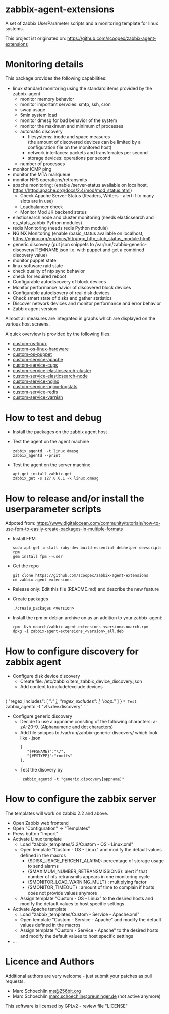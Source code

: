 zabbix-agent-extensions
=======================

A set of zabbix UserParameter scripts and a monitoring template for linux systems.

This project ist originated on: https://github.com/scoopex/zabbix-agent-extensions


# Monitoring details

This package provides the following capabilities:

 * linux standard monitoring using the standard items provided by the zabbix-agent
   * monitor memory behavior
   * monitor important servcies: smtp, ssh, cron
   * swap usage
   * 5min system load
   * monitor dmesg for bad behavior of the system
   * monitor the maximum and minimum of processes
   * automatic discovery
      * filesystems: inode and space measures<BR>
        (the amount of discovered devices can be limited by a configuration file on the monitored host)
      * network interfaces: packets and transferrates per second
      * storage devices: operations per second
   * number of processes
 * monitor ICMP ping 
 * monitor the MTA mailqueue
 * monitor NFS operations/retransmits
 * apache monitoring:
   (enable /server-status available on localhost, https://httpd.apache.org/docs/2.4/mod/mod_status.html)
   * Check Apache Server-Status (Readers, Writers - alert if to many slots are in use)
   * Loadbalancer check
   * Monitor Mod JK backend status
 * elasticsearch node and cluster monitoring (needs elasticsearch and es_stats_zabbix Python modules)
 * redis Monitoring (needs redis Python module)
 * NGINX Monitoring
   (enable /basic_status available on localhost, https://nginx.org/en/docs/http/ngx_http_stub_status_module.html)
 * generic discovery
   (put json snippets to /var/run/zabbix-generic-discovery/ITEMNAME.json i.e. with puppet and get a combined discovery value)
 * monitor puppet state
 * linux software raid state
 * check quality of ntp sync behavior
 * check for required reboot
 * Configurable autodiscovery of block devices
 * Monitor performance havior of discovered block devices
 * Configurable autodisovery of real disk devices
 * Check smart state of disks and gather statistics
 * Discover network devices and monitor performance and error behavior
 * Zabbix agent version 


Almost all measures are integrated in graphs which are displayed on the various host screens.

A quick overview is provided by the following files:

 * [custom-os-linux](http://htmlpreview.github.io/?https://github.com/scoopex/zabbix-agent-extensions/blob/master/zabbix_templates/3.2/documentation/custom-os-linux.html)
 * [custom-os-linux-hardware](http://htmlpreview.github.io/?https://github.com/scoopex/zabbix-agent-extensions/blob/master/zabbix_templates/3.2/documentation/custom-os-linuxi-hardware.html)
 * [custom-os-puppet](http://htmlpreview.github.io/?https://github.com/scoopex/zabbix-agent-extensions/blob/master/zabbix_templates/3.2/documentation/custom-os-puppet.html)
 * [custom-service-apache](http://htmlpreview.github.io/?https://github.com/scoopex/zabbix-agent-extensions/blob/master/zabbix_templates/3.2/documentation/custom-service-apache.html)
 * [custom-service-cups](http://htmlpreview.github.io/?https://github.com/scoopex/zabbix-agent-extensions/blob/master/zabbix_templates/3.2/documentation/custom-service-cups.html)
 * [custom-service-elasticsearch-cluster](http://htmlpreview.github.io/?https://github.com/scoopex/zabbix-agent-extensions/blob/master/zabbix_templates/3.2/documentation/custom-service-elasticsearch-cluster.html)
 * [custom-service-elasticsearch-node](http://htmlpreview.github.io/?https://github.com/scoopex/zabbix-agent-extensions/blob/master/zabbix_templates/3.2/documentation/custom-service-elasticsearch-node.html)
 * [custom-service-nginx](http://htmlpreview.github.io/?https://github.com/scoopex/zabbix-agent-extensions/blob/master/zabbix_templates/3.2/documentation/custom-service-nginx.html)
 * [custom-service-nginx-logstats](http://htmlpreview.github.io/?https://github.com/scoopex/zabbix-agent-extensions/blob/master/zabbix_templates/3.2/documentation/custom-service-nginx-logstats.html)
 * [custom-service-redis](http://htmlpreview.github.io/?https://github.com/scoopex/zabbix-agent-extensions/blob/master/zabbix_templates/3.2/documentation/custom-service-redis.html)
 * [custom-service-varnish](http://htmlpreview.github.io/?https://github.com/scoopex/zabbix-agent-extensions/blob/master/zabbix_templates/3.2/documentation/custom-service-varnish.html)

# How to test and debug

 * Install the packages on the zabbix agent host
 * Test the agent on the agent machine
 
   ```
   zabbix_agentd  -t linux.dmesg
   zabbix_agentd --print
   ```
 * Test the agent on the server machine
 
   ```
   apt-get install zabbix-get
   zabbix_get -s 127.0.0.1 -k linux.dmesg
   ```

# How to release and/or install the userparameter scripts

   Adpoted from: https://www.digitalocean.com/community/tutorials/how-to-use-fpm-to-easily-create-packages-in-multiple-formats

 * Install FPM
   ```
   sudo apt-get install ruby-dev build-essential debhelper devscripts rpm
   gem install fpm --user
   ```
 * Get the repo 
   ```
   git clone https://github.com/scoopex/zabbix-agent-extensions
   cd zabbix-agent-extensions
   ```
 * Release only: Edit this file (README.md) and describe the new feature
 * Create packages
   ```
   ./create_packages <version>
   ```
 * Install the rpm or debian archive on as an addition to your zabbix-agent:
 
   ```
   rpm -Uvh noarch/zabbix-agent-extensions-<version>.noarch.rpm
   dpkg -i zabbix-agent-extensions_<version>_all.deb
   ```

# How to configure discovery for zabbix agent
 
 * Configure disk device discovery
    * Create file: /etc/zabbix/item_zabbix_device_discovery.json
    * Add content to include/exclude devices
      ```
{
  "regex_includes": [
    ".*"
  ],
  "regex_excludes": [
    "loop.*"
  ]
}
      ```
    * Test
      ```
      zabbix_agentd -t "vfs.dev.discovery"
      ```
 * Configure generic discovery
   * Decide to use a appname consiting of the following characters: a-zA-Z0-9. (Alphanumeric and dot characters)
   * Add file snippes to /var/run/zabbix-generic-discovery/ which look like <appname>-<anything>.json
     ```
     {
        "{#FSNAME}":"\/",
        "{#FSTYPE}":"rootfs"
     },
     ```
   * Test the disovery by
     ```
      zabbix_agentd -t "generic.discovery[appname]"
     ```

# How to configure the zabbix server

The templates will work on zabbix 2.2 and above.

 * Open Zabbix web frontend
 * Open "Configuration" => "Templates"
 * Press button "Import"
 * Activate Linux template
   * Load "zabbix_templates/3.2/Custom - OS - Linux.xml"
   * Open template "Custom - OS - Linux" and modify the default values defined in the macros
     * {$DISK_USAGE_PERCENT_ALARM}: percentage of storage usage to send alarms 
     * {$MAXIMUM_NUMBER_RETRANSMISSIONS}: alert if that number of nfs retransmits appears in one monitoring cycle
     * {$MONITOR_LOAD_WARNING_MULT} : multiplying factor
     * {$MONITOR_TIMEOUT} : amount of time to complain if hosts does not provide values anymore
   * Assign template "Custom - OS - Linux" to the desired hosts and modify the default values to host specific settings
 * Activate Apache template
   * Load "zabbix_templates/Custom - Service - Apache.xml"
   * Open template "Custom - Service - Apache" and modify the default values defined in the macros
   * Assign template "Custom - Service - Apache" to the desired hosts and modify the default values to host specific settings
 * ...
   
# Licence and Authors

Additional authors are very welcome - just submit your patches as pull requests.

  * Marc Schoechlin <ms@256bit.org>
  * Marc Schoechlin <marc.schoechlin@breuninger.de> (not active anymore)
 
This software is licensed by GPLv2 - review file "LICENSE"
